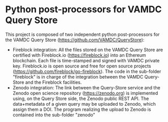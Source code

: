 Python post-processors for VAMDC Query Store
=============================================

This project is composed of two independent python post-processors for the VAMDC Query Store (https://github.com/VAMDC/QueryStore):
 * Fireblock integration: All the files stored on the VAMDC Query Store are certified with Fireblock.io (https://fireblock.io) into an Ethereum blockchain. Each file is time-stamped and signed with VAMDC private key. Fireblock.io is open source and free for open source projects (https://github.com/fireblock/go-fireblock). The code in the sub-folder "fireblock" is in charge of the integration between the VAMDC Query-Store and the Fireblock facilities. 
 * Zenodo integration: The link between the Query-Store service and the Zenodo open science repository (https://zenodo.org) is implemented using, on the Query Store side, the Zenodo public REST API. The data+metadata of a given query may be uploaded to Zenodo, which assign them a DOI. The program realizing the upload to Zenodo is contained into the sub-folder "zenodo"
 
 

